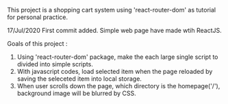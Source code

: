This project is a shopping cart system using 'react-router-dom' as tutorial for personal practice.

17/Jul/2020
First commit added.
Simple web page have made wtih ReactJS.

Goals of this project :
1) Using 'react-router-dom' package, make the each large single script to divided into simple scripts.
2) With javascript codes, load selected item when the page reloaded by saving the seleceted item into local storage.
3) When user scrolls down the page, which directory is the homepage('/'), background image will be blurred by CSS.